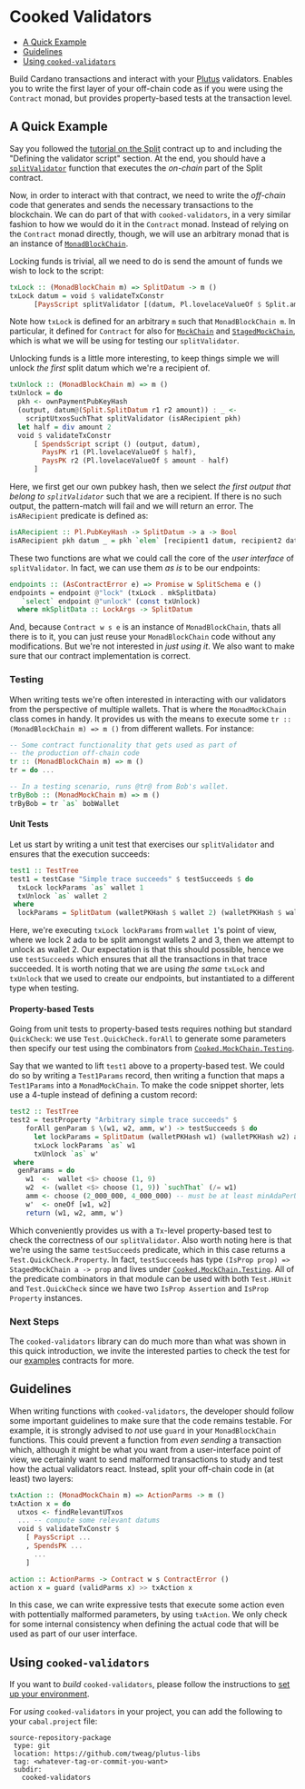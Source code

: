 # Cooked Validators

* [A Quick Example](#a-quick-example)
* [Guidelines](#guidelines)
* [Using `cooked-validators`](#using-cooked-validators)

Build Cardano transactions and interact with your [Plutus][plutus] validators.
Enables you to write the first layer of your off-chain code as if
you were using the `Contract` monad, but provides property-based tests
at the transaction level.

## A Quick Example

Say you followed the [tutorial on the Split][split-tuto] contract up to and including
the "Defining the validator script" section. At the end,
you should have a [`splitValidator`](../examples/src/Split.hs) function that
executes the _on-chain_ part of the Split contract.

Now, in order to interact with that contract, we need to write the _off-chain_ code
that generates and sends the necessary transactions to the blockchain. We can do
part of that with `cooked-validators`, in a very similar fashion to how we would do it
in the `Contract` monad. Instead of relying on the `Contract` monad directly, though,
we will use an arbitrary monad that is an instance of [`MonadBlockChain`](src/Cooked/MockChain/Monad.hs).

Locking funds is trivial, all we need to do is send the amount of funds we wish to lock
to the script:

```haskell
txLock :: (MonadBlockChain m) => SplitDatum -> m ()
txLock datum = void $ validateTxConstr
      [PaysScript splitValidator [(datum, Pl.lovelaceValueOf $ Split.amount datum)]]
```

Note how `txLock` is defined for an arbitrary `m` such that `MonadBlockChain m`. In particular,
it defined for `Contract` for also for [`MockChain`](src/Cooked/MockChain/Monad/Direct.hs)
and [`StagedMockChain`](src/Cooked/MockChain/Monad/Staged.hs), which is what we will be using for
testing our `splitValidator`.

Unlocking funds is a little more interesting, to keep things simple we will unlock _the first_ split
datum which we're a recipient of.

```haskell
txUnlock :: (MonadBlockChain m) => m ()
txUnlock = do
  pkh <- ownPaymentPubKeyHash
  (output, datum@(Split.SplitDatum r1 r2 amount)) : _ <-
    scriptUtxosSuchThat splitValidator (isARecipient pkh)
  let half = div amount 2
  void $ validateTxConstr
      [ SpendsScript script () (output, datum),
        PaysPK r1 (Pl.lovelaceValueOf $ half),
        PaysPK r2 (Pl.lovelaceValueOf $ amount - half)
      ]
```

Here, we first get our own pubkey hash, then we select _the first output that belong to `splitValidator`_ such that
we are a recipient. If there is no such output, the pattern-match will fail and we will return an error.
The `isARecipient` predicate is defined as:

```haskell
isARecipient :: Pl.PubKeyHash -> SplitDatum -> a -> Bool
isARecipient pkh datum _ = pkh `elem` [recipient1 datum, recipient2 datum]
```

These two functions are what we could call the core of the _user interface_ of `splitValidator`. In fact, we can use them _as is_ to be our endpoints:

```haskell
endpoints :: (AsContractError e) => Promise w SplitSchema e ()
endpoints = endpoint @"lock" (txLock . mkSplitData)
   `select` endpoint @"unlock" (const txUnlock)
  where mkSplitData :: LockArgs -> SplitDatum
```

And, because `Contract w s e` is an instance of `MonadBlockChain`, thats all there is to it, you can just reuse your `MonadBlockChain` code without any modifications. But we're not interested in _just using it_. We also want
to make sure that our contract implementation is correct.

### Testing

When writing tests we're often interested in interacting with our validators from
the perspective of multiple wallets. That is where the `MonadMockChain` class comes in handy.
It provides us with the means to execute some `tr :: (MonadBlockChain m) => m ()` from different
wallets. For instance:

```haskell
-- Some contract functionality that gets used as part of 
-- the production off-chain code
tr :: (MonadBlockChain m) => m ()
tr = do ... 

-- In a testing scenario, runs @tr@ from Bob's wallet.
trByBob :: (MonadMockChain m) => m ()
trByBob = tr `as` bobWallet
```

#### Unit Tests

Let us start by writing a unit test that exercises our `splitValidator` and ensures that the execution succeeds:

```haskell
test1 :: TestTree
test1 = testCase "Simple trace succeeds" $ testSucceeds $ do
  txLock lockParams `as` wallet 1
  txUnlock `as` wallet 2
 where
  lockParams = SplitDatum (walletPKHash $ wallet 2) (walletPKHash $ wallet 3) 2_000_000
```

Here, we're executing `txLock lockParams` from `wallet 1`'s point of view, where we lock 2 ada to be
split amongst wallets 2 and 3, then we attempt to unlock as wallet 2. Our expectation is that this should
possible, hence we use `testSucceeds` which ensures that all the transactions in that trace succeeded.
It is worth noting that we are using _the same_ `txLock` and `txUnlock` that we used to
create our endpoints, but instantiated to a different type when testing.

#### Property-based Tests

Going from unit tests to property-based tests requires nothing but standard `QuickCheck`:
we use `Test.QuickCheck.forAll` to generate some parameters then specify our test using
the combinators from [`Cooked.MockChain.Testing`](src/Cooked/MockChain/Testing.hs).

Say that we wanted to lift `test1` above to a property-based test. We could do so by
writing a `Test1Params` record, then writing a function that maps a `Test1Params` 
into a `MonadMockChain`. To make the code snippet shorter, lets use a 4-tuple
instead of defining a custom record:

```haskell
test2 :: TestTree
test2 = testProperty "Arbitrary simple trace succeeds" $ 
    forAll genParam $ \(w1, w2, amm, w') -> testSucceeds $ do
      let lockParams = SplitDatum (walletPKHash w1) (walletPKHash w2) amm
      txLock lockParams `as` w1
      txUnlock `as` w'
 where
  genParams = do
    w1  <-  wallet <$> choose (1, 9)
    w2  <- (wallet <$> choose (1, 9)) `suchThat` (/= w1)
    amm <- choose (2_000_000, 4_000_000) -- must be at least minAdaPerUTxO
    w'  <- oneOf [w1, w2]
    return (w1, w2, amm, w')
```

Which conveniently provides us with a `Tx`-level property-based test to check the correctness
of our `splitValidator`. Also worth noting here is that we're using the same `testSucceeds` predicate,
which in this case returns a `Test.QuickCheck.Property`.
In fact, `testSucceeds` has type `(IsProp prop) => StagedMockChain a -> prop` and lives under
[`Cooked.MockChain.Testing`](src/Cooked/MockChain/Testing.hs). All of the predicate combinators in
that module can be used with both `Test.HUnit` and `Test.QuickCheck` since we have 
two `IsProp Assertion` and `IsProp Property` instances.

### Next Steps

The `cooked-validators` library can do much more than what was shown in this quick introduction,
we invite the interested parties to check the test for our [examples](../examples) contracts for
more.

## Guidelines

When writing functions with `cooked-validators`, the developer should follow some important guidelines
to make sure that the code remains testable. For example, it is strongly advised to _not_ use `guard`
in your `MonadBlockChain` functions. This could prevent a function from _even sending_ a transaction which,
although it might be what you want from a user-interface point of view, we certainly want to send
malformed transactions to study and test how the actual validators react. Instead, split your off-chain
code in (at least) two layers:

```haskell
txAction :: (MonadMockChain m) => ActionParms -> m ()
txAction x = do
  utxos <- findRelevantUTxos
  ... -- compute some relevant datums
  void $ validateTxConstr $
    [ PaysScript ...
    , SpendsPK ...
      ...
    ]

action :: ActionParms -> Contract w s ContractError ()
action x = guard (validParms x) >> txAction x
```

In this case, we can write expressive tests that execute some action even with pottentially malformed
parameters, by using `txAction`. We only check for some internal consistency when defining the actual
code that will be used as part of our user interface.

## Using `cooked-validators`

If you want to _build_ `cooked-validators`, please follow the instructions
to [set up your environment](../README.md#developer-tools-and-environment).

For _using_ `cooked-validators` in your project, you can add the following
to your `cabal.project` file:
```
source-repository-package
 type: git
 location: https://github.com/tweag/plutus-libs
 tag: <whatever-tag-or-commit-you-want>
 subdir:
   cooked-validators
```

[plutus]: https://github.com/input-output-hk/plutus
[split-tuto]: https://plutus-apps.readthedocs.io/en/latest/plutus/tutorials/basic-apps.html#defining-the-validator-script
